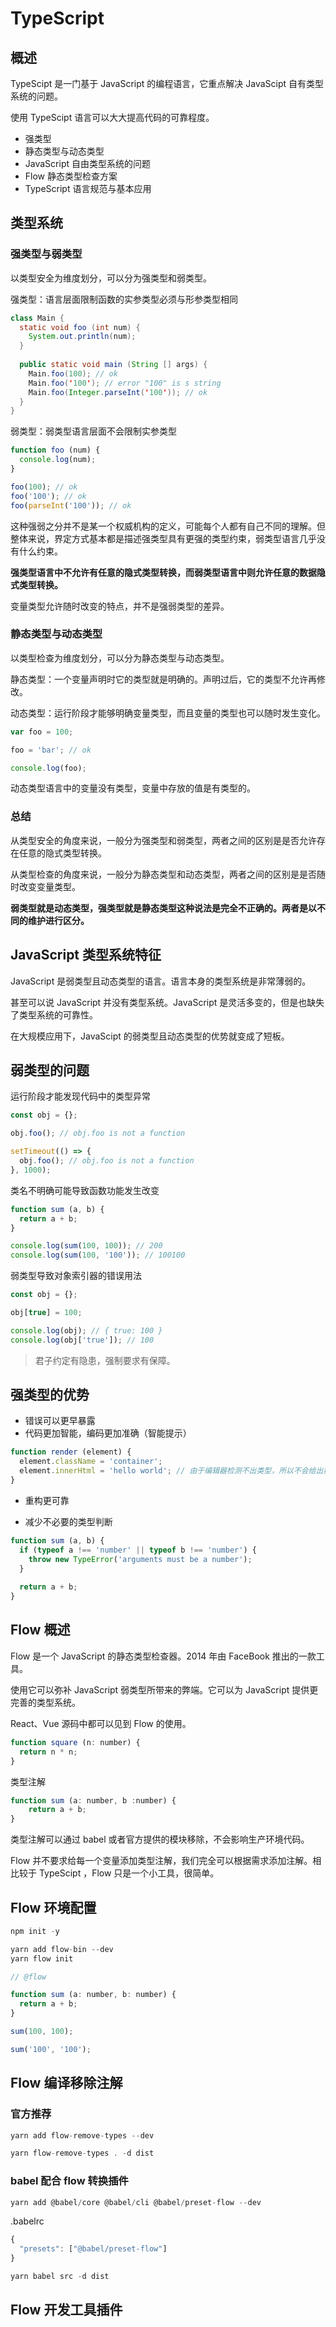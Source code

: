 # TypeScript

## 概述

TypeScipt 是一门基于 JavaScript 的编程语言，它重点解决 JavaScipt 自有类型系统的问题。

使用 TypeScipt 语言可以大大提高代码的可靠程度。

* 强类型
* 静态类型与动态类型
* JavaScript 自由类型系统的问题
* Flow 静态类型检查方案
* TypeScript 语言规范与基本应用

## 类型系统

### 强类型与弱类型

以类型安全为维度划分，可以分为强类型和弱类型。

强类型：语言层面限制函数的实参类型必须与形参类型相同

```java
class Main {
  static void foo (int num) {
    System.out.println(num);
  }
  
  public static void main (String [] args) {
    Main.foo(100); // ok
    Main.foo('100'); // error "100" is s string
    Main.foo(Integer.parseInt('100')); // ok
  }
}
```

弱类型：弱类型语言层面不会限制实参类型

```js
function foo (num) {
  console.log(num);
}

foo(100); // ok
foo('100'); // ok
foo(parseInt('100')); // ok
```

这种强弱之分并不是某一个权威机构的定义，可能每个人都有自己不同的理解。但整体来说，界定方式基本都是描述强类型具有更强的类型约束，弱类型语言几乎没有什么约束。

**强类型语言中不允许有任意的隐式类型转换，而弱类型语言中则允许任意的数据隐式类型转换。**

变量类型允许随时改变的特点，并不是强弱类型的差异。

### 静态类型与动态类型

以类型检查为维度划分，可以分为静态类型与动态类型。

静态类型：一个变量声明时它的类型就是明确的。声明过后，它的类型不允许再修改。

动态类型：运行阶段才能够明确变量类型，而且变量的类型也可以随时发生变化。

```js
var foo = 100;

foo = 'bar'; // ok

console.log(foo);
```

动态类型语言中的变量没有类型，变量中存放的值是有类型的。

### 总结

从类型安全的角度来说，一般分为强类型和弱类型，两者之间的区别是是否允许存在任意的隐式类型转换。

从类型检查的角度来说，一般分为静态类型和动态类型，两者之间的区别是是否随时改变变量类型。

**弱类型就是动态类型，强类型就是静态类型这种说法是完全不正确的。两者是以不同的维护进行区分。**

## JavaScript 类型系统特征

JavaScript 是弱类型且动态类型的语言。语言本身的类型系统是非常薄弱的。

甚至可以说 JavaScript 并没有类型系统。JavaScript 是灵活多变的，但是也缺失了类型系统的可靠性。

在大规模应用下，JavaScipt 的弱类型且动态类型的优势就变成了短板。

## 弱类型的问题

运行阶段才能发现代码中的类型异常

```js
const obj = {};

obj.foo(); // obj.foo is not a function

setTimeout(() => {
  obj.foo(); // obj.foo is not a function
}, 1000);
```

类名不明确可能导致函数功能发生改变

```js
function sum (a, b) {
  return a + b;
}

console.log(sum(100, 100)); // 200
console.log(sum(100, '100')); // 100100
```

弱类型导致对象索引器的错误用法

```js
const obj = {};

obj[true] = 100;

console.log(obj); // { true: 100 }
console.log(obj['true']); // 100
```

> 君子约定有隐患，强制要求有保障。

## 强类型的优势

* 错误可以更早暴露
* 代码更加智能，编码更加准确（智能提示）

```js
function render (element) {
  element.className = 'container';
  element.innerHtml = 'hello world'; // 由于编辑器检测不出类型，所以不会给出提示
}
```

* 重构更可靠

* 减少不必要的类型判断

```js
function sum (a, b) {
  if (typeof a !== 'number' || typeof b !== 'number') {
    throw new TypeError('arguments must be a number');
  }
  
  return a + b;
}
```

## Flow 概述

Flow 是一个 JavaScript 的静态类型检查器。2014 年由 FaceBook 推出的一款工具。

使用它可以弥补 JavaScript 弱类型所带来的弊端。它可以为 JavaScript 提供更完善的类型系统。

React、Vue 源码中都可以见到 Flow 的使用。



```js
function square (n: number) {
  return n * n;
}
```



类型注解

```js
function sum (a: number, b :number) {
	return a + b;
}
```

类型注解可以通过 babel 或者官方提供的模块移除，不会影响生产环境代码。

Flow 并不要求给每一个变量添加类型注解，我们完全可以根据需求添加注解。相比较于 TypeScipt ，Flow 只是一个小工具，很简单。

## Flow 环境配置

```js
npm init -y
```

```js
yarn add flow-bin --dev
yarn flow init
```

```js
// @flow

function sum (a: number, b: number) {
  return a + b;
}

sum(100, 100);

sum('100', '100');
```

## Flow 编译移除注解

### 官方推荐

```js
yarn add flow-remove-types --dev
```

```js
yarn flow-remove-types . -d dist
```

### babel 配合 flow 转换插件

```js
yarn add @babel/core @babel/cli @babel/preset-flow --dev
```

.babelrc

```js
{
  "presets": ["@babel/preset-flow"]
}
```

```js
yarn babel src -d dist
```

## Flow 开发工具插件

